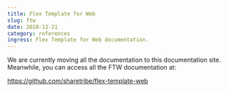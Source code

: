```yaml
---
title: Flex Template for Web
slug: ftw
date: 2018-12-21
category: references
ingress: Flex Template for Web documentation.
---
```


We are currently moving all the documentation to this documentation site.
Meanwhile, you can access all the FTW documentation at:

https://github.com/sharetribe/flex-template-web
